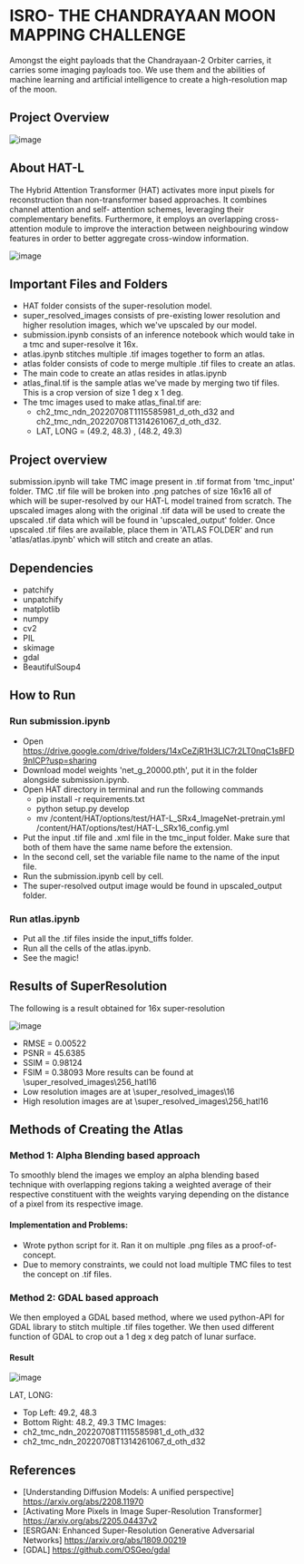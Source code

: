 # ISRO- THE CHANDRAYAAN MOON MAPPING CHALLENGE 

Amongst the eight payloads that the Chandrayaan-2 Orbiter carries, it carries some imaging payloads too. We use them and the abilities of machine learning and artificial intelligence to create a high-resolution map of the moon.

## Project Overview

![image](https://user-images.githubusercontent.com/88557062/231688589-182efc56-08da-476b-9673-aafa1c4f75a1.png)

## About HAT-L

The Hybrid Attention Transformer (HAT) activates more input pixels for reconstruction than non-transformer based approaches. It combines channel attention and self- attention schemes, leveraging their complementary benefits. Furthermore, it employs an overlapping cross-attention module to improve the interaction between neighbouring window features in order to better aggregate cross-window information.

![image](https://user-images.githubusercontent.com/88557062/231686674-771517f6-3c50-4e42-9fd2-03c59b8e85e0.png)

## Important Files and Folders
- HAT folder consists of the super-resolution model.
- super_resolved_images consists of pre-existing lower resolution and higher resolution images, which we've upscaled by our model.
- submission.ipynb consists of an inference notebook which would take in a tmc and super-resolve it 16x.
- atlas.ipynb stitches multiple .tif images together to form an atlas.
- atlas folder consists of code to merge multiple .tif files to create an atlas.
- The main code to create an atlas resides in atlas.ipynb
- atlas_final.tif is the sample atlas we've made by merging two tif files. This is a crop version of size 1 deg x 1 deg.
- The tmc images used to make atlas_final.tif are: 
	- ch2_tmc_ndn_20220708T1115585981_d_oth_d32 and ch2_tmc_ndn_20220708T1314261067_d_oth_d32.
	- LAT, LONG = (49.2, 48.3) , (48.2, 49.3) 

## Project overview
submission.ipynb will take TMC image present in .tif format from 'tmc_input' folder. TMC .tif file will be broken into .png patches of size 16x16 all of which will be super-resolved by our HAT-L model trained from scratch. The upscaled images along with the original .tif data will be used to create the upscaled .tif data which will be found in 'upscaled_output' folder. Once upscaled .tif files are available, place them in 'ATLAS FOLDER' and run 'atlas/atlas.ipynb' which will stitch and create an atlas.

## Dependencies
- patchify
- unpatchify
- matplotlib
- numpy
- cv2
- PIL
- skimage
- gdal
- BeautifulSoup4

## How to Run
### Run submission.ipynb
- Open https://drive.google.com/drive/folders/14xCeZjR1H3LIC7r2LT0nqC1sBFD9nICP?usp=sharing
- Download model weights 'net_g_20000.pth', put it in the folder alongside submission.ipynb.
- Open HAT directory in terminal and run the following commands
	- pip install -r requirements.txt
	- python setup.py develop
	- mv /content/HAT/options/test/HAT-L_SRx4_ImageNet-pretrain.yml /content/HAT/options/test/HAT-L_SRx16_config.yml
- Put the input .tif file and .xml file in the tmc_input folder. Make sure that both of them have the same name before the extension.
- In the second cell, set the variable file name to the name of the input file.
- Run the submission.ipynb cell by cell.
- The super-resolved output image would be found in upscaled_output folder.
### Run atlas.ipynb
- Put all the .tif files inside the input_tiffs folder.
- Run all the cells of the atlas.ipynb.
- See the magic!

## Results of SuperResolution
The following is a result obtained for 16x super-resolution

![image](https://user-images.githubusercontent.com/88557062/231684459-69f73f44-c8d3-48b6-bf83-40a73da34250.png)

- RMSE = 0.00522
- PSNR = 45.6385
- SSIM = 0.98124
- FSIM = 0.38093
More results can be found at \super_resolved_images\256_hatl16
- Low resolution images are at \super_resolved_images\16
- High resolution images are at \super_resolved_images\256_hatl16

## Methods of Creating the Atlas
### Method 1: Alpha Blending based approach
To smoothly blend the images we employ an alpha blending based technique with overlapping regions taking a weighted average of their respective constituent with the weights varying depending on the distance of a pixel from its respective image.
#### Implementation and Problems:
- Wrote python script for it. Ran it on multiple .png files as a proof-of-concept.
- Due to memory constraints, we could not load multiple TMC files to test the concept on .tif files.
### Method 2: GDAL based approach
We then employed a GDAL based method, where we used python-API for GDAL library to stitch multiple .tif files together. We then used different function of GDAL to crop out a 1 deg x deg patch of lunar surface.
#### Result
![image](https://user-images.githubusercontent.com/88557062/231687620-a18db226-6f1c-4ae3-b6e4-15aac801eee1.png)

LAT, LONG:
- Top Left: 49.2, 48.3
- Bottom Right: 48.2, 49.3
TMC Images:
- ch2_tmc_ndn_20220708T1115585981_d_oth_d32
- ch2_tmc_ndn_20220708T1314261067_d_oth_d32

## References
- [Understanding Diffusion Models: A unified perspective] https://arxiv.org/abs/2208.11970
- [Activating More Pixels in Image Super-Resolution Transformer] https://arxiv.org/abs/2205.04437v2
- [ESRGAN: Enhanced Super-Resolution Generative Adversarial Networks] https://arxiv.org/abs/1809.00219
- [GDAL] https://github.com/OSGeo/gdal 
